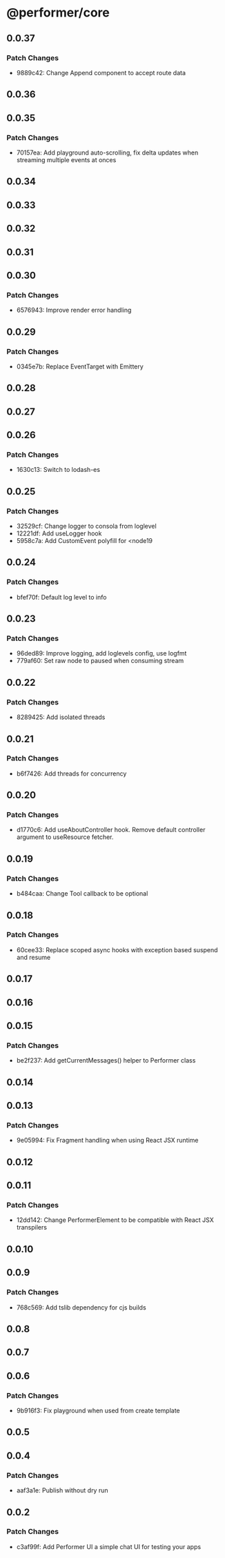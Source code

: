 # @performer/core

## 0.0.37

### Patch Changes

- 9889c42: Change Append component to accept route data

## 0.0.36

## 0.0.35

### Patch Changes

- 70157ea: Add playground auto-scrolling, fix delta updates when streaming multiple events at onces

## 0.0.34

## 0.0.33

## 0.0.32

## 0.0.31

## 0.0.30

### Patch Changes

- 6576943: Improve render error handling

## 0.0.29

### Patch Changes

- 0345e7b: Replace EventTarget with Emittery

## 0.0.28

## 0.0.27

## 0.0.26

### Patch Changes

- 1630c13: Switch to lodash-es

## 0.0.25

### Patch Changes

- 32529cf: Change logger to consola from loglevel
- 12221df: Add useLogger hook
- 5958c7a: Add CustomEvent polyfill for <node19

## 0.0.24

### Patch Changes

- bfef70f: Default log level to info

## 0.0.23

### Patch Changes

- 96ded89: Improve logging, add loglevels config, use logfmt
- 779af60: Set raw node to paused when consuming stream

## 0.0.22

### Patch Changes

- 8289425: Add isolated threads

## 0.0.21

### Patch Changes

- b6f7426: Add threads for concurrency

## 0.0.20

### Patch Changes

- d1770c6: Add useAboutController hook. Remove default controller argument to useResource fetcher.

## 0.0.19

### Patch Changes

- b484caa: Change Tool callback to be optional

## 0.0.18

### Patch Changes

- 60cee33: Replace scoped async hooks with exception based suspend and resume

## 0.0.17

## 0.0.16

## 0.0.15

### Patch Changes

- be2f237: Add getCurrentMessages() helper to Performer class

## 0.0.14

## 0.0.13

### Patch Changes

- 9e05994: Fix Fragment handling when using React JSX runtime

## 0.0.12

## 0.0.11

### Patch Changes

- 12dd142: Change PerformerElement to be compatible with React JSX transpilers

## 0.0.10

## 0.0.9

### Patch Changes

- 768c569: Add tslib dependency for cjs builds

## 0.0.8

## 0.0.7

## 0.0.6

### Patch Changes

- 9b916f3: Fix playground when used from create template

## 0.0.5

## 0.0.4

### Patch Changes

- aaf3a1e: Publish without dry run

## 0.0.2

### Patch Changes

- c3af99f: Add Performer UI a simple chat UI for testing your apps
